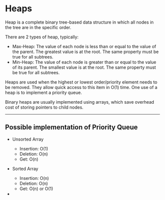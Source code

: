 # Heaps

Heap is a complete binary tree-based data structure in which all nodes in the tree are in the specific order. 

There are 2 types of heap, typically:
* Max-Heap: The value of each node is less than or equal to the value of the parent. The greatest value is at the root. The same property must be true for all subtrees.
* Min-Heap: The value of each node is greater than or equal to the value of its parent. The smallest value is at the root. The same property must be true for all subtrees.

Heaps are used when the highest or lowest order/priority element needs to be removed. They allow quick access to this item in O(1) time. One use of a heap is to implement a priority queue.

Binary heaps are usually implemented using arrays, which save overhead cost of storing pointers to child nodes.

<hr/>

## Possible implementation of Priority Queue

* Unsorted Array
    * Insertion: O(1)
    * Deletion: O(n)
    * Get: O(n)

* Sorted Array
    * Insertion: O(n)
    * Deletion: O(n)
    * Get: O(n) or O(1)

* 

